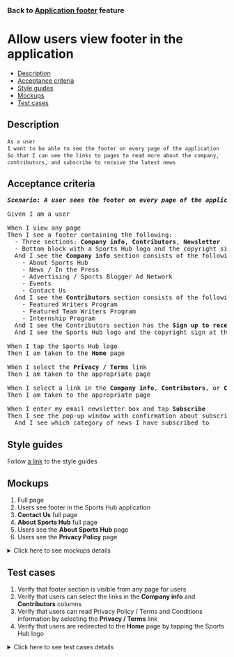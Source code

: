### Back to [Application footer](../../) feature

# Allow users view footer in the application

- [Description](#description)
- [Acceptance criteria](#acceptance-criteria)
- [Style guides](#style-guides)
- [Mockups](#mockups)
- [Test cases](#test-cases)

## Description

    As a user
    I want to be able to see the footer on every page of the application
    So that I can see the links to pages to read more about the company, contributors, and subscribe to receive the latest news

## Acceptance criteria

<pre>
<b><i>Scenario: A user sees the footer on every page of the application</i></b>

Given I am a user

When I view any page
Then I see a footer containing the following:
  - Three sections: <b>Company info</b>, <b>Contributors</b>, <b>Newsletter</b>
  - Bottom block with a Sports Hub logo and the copyright sign at the left and the link to the Privacy / Terms page
  And I see the <b>Company info</b> section consists of the following links:
    - About Sports Hub
    - News / In the Press
    - Advertising / Sports Blogger Ad Network
    - Events
    - Contact Us
  And I see the <b>Contributors</b> section consists of the following links:
    - Featured Writers Program
    - Featured Team Writers Program
    - Internship Program
  And I see the Contributors section has the <b>Sign up to receive the latest sports news</b> option containing the input for the email address followed by the <b>Subscribe</b> button
  And I see the Sports Hub logo and the copyright sign at the left and the <b>Privacy / Terms</b> link at the right of bottom section

When I tap the Sports Hub logo
Then I am taken to the <b>Home</b> page

When I select the <b>Privacy / Terms</b> link
Then I am taken to the appropriate page

When I select a link in the <b>Company info</b>, <b>Contributors</b>, or <b>Copyright</b> section
Then I am taken to the appropriate page

When I enter my email newsletter box and tap <b>Subscribe</b>
Then I see the pop-up window with confirmation about subscription
  And I see which category of news I have subscribed to
</pre>

## Style guides

Follow [a link](https://www.figma.com/proto/0zkkf5WC77OSpvyD6YXpFE/Style-guides?page-id=0%3A1&node-id=19%3A5368&viewport=266%2C48%2C0.54&scaling=min-zoom&starting-point-node-id=19%3A5368) to the style guides

## Mockups

1. Full page
2. Users see footer in the Sports Hub application
3. <b>Contact Us</b> full page
4. <b>About Sports Hub</b> full page
5. Users see the <b>About Sports Hub</b> page
6. Users see the <b>Privacy Policy</b> page

<details>
  <summary>Click here to see mockups details</summary>

**1. Full page:**

![Full page](/sports_hub_portal/mobile_application_features/application_footer/images/footer.png)

**2. Users see footer in the Sports Hub application:**

![Users see footer in the Sports Hub application](/sports_hub_portal/mobile_application_features/application_footer/images/application_footer.png)

**3. Contact Us full page:**

![Contact Us full page](/sports_hub_portal/mobile_application_features/application_footer/images/contact_us.png)

**4. About Sports Hub full page:**

![About Sports Hub full page](/sports_hub_portal/mobile_application_features/application_footer/images/about_sports_hub.png)

**5. Users see the About Sports Hub page:**

![Users see the About Sports Hub page](/sports_hub_portal/mobile_application_features/application_footer/images/application_about_sports_hub.png)

**6. Users see the Privacy Policy page:**

![Users see the Privacy Policy page](/sports_hub_portal/mobile_application_features/application_footer/images/application_privacy_policy.png)

</details>

## Test cases

1. Verify that footer section is visible from any page for users
2. Verify that users can select the links in the <b>Company info</b> and <b>Contributors</b> columns
3. Verify that users can read Privacy Policy / Terms and Conditions information by selecting the <b>Privacy / Terms</b> link
4. Verify that users are redirected to the <b>Home</b> page by tapping the Sports Hub logo

<details>
  <summary>Click here to see test cases details</summary>

### **#1. Verify that footer section is visible from any page for users**

|Preconditions|Steps|Expected result
--------------|-----|----------
||1) Browse through different pages|1) The footer section is present on every page|

### **#2. Verify that users can select the links in the Company info and Contributors columns**

|Preconditions|Steps|Expected result
--------------|-----|----------
||1) Go to the footer</br>2) In the <b>Company info</b> and <b>Contributors</b> columns, select the links one by one|2) Links show appropriate info or redirect to appropriate pages|

### **#3. Verify that users can read Privacy Policy / Terms and Conditions information by selecting the Privacy / Terms link**

|Preconditions|Steps|Expected result
--------------|-----|----------
||1) Go to the footer</br>2) Select the <b>Privacy</b> link</br>3) Select the <b>Terms</b> link|2) The <b>Privacy Policy</b> page opens</br>3) The <b>Terms and Conditions</b> page opens|

### **#4. Verify that users are redirected to the Home page by tapping the Sports Hub logo**

|Preconditions|Steps|Expected result
--------------|-----|----------
||1) Go to any page except <b>Home</b></br>2) Go to the footer</br>3) Tap the <b>Sports Hub</b> logo|3) The user is redirected to the home page|
</details>

